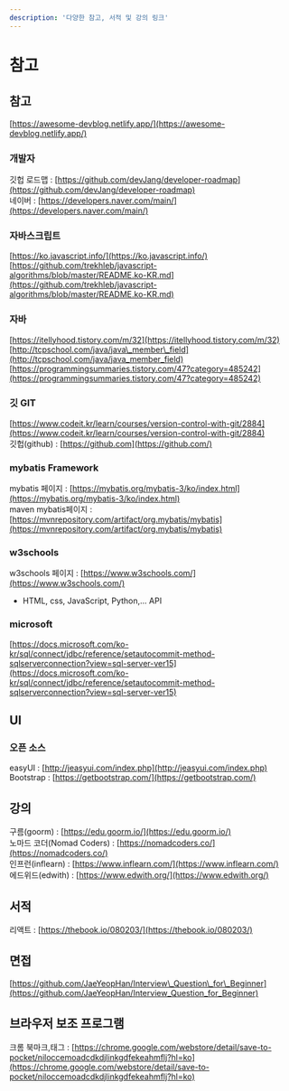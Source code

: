 ```yaml
---
description: '다양한 참고, 서적 및 강의 링크'
---
```


# 참고

## 참고

[https://awesome-devblog.netlify.app/](https://awesome-devblog.netlify.app/)

### 개발자 

깃헙 로드맵 : [https://github.com/devJang/developer-roadmap](https://github.com/devJang/developer-roadmap)  
네이버 : [https://developers.naver.com/main/](https://developers.naver.com/main/)

### 자바스크립트 

 [https://ko.javascript.info/](https://ko.javascript.info/)  
[https://github.com/trekhleb/javascript-algorithms/blob/master/README.ko-KR.md](https://github.com/trekhleb/javascript-algorithms/blob/master/README.ko-KR.md)

### 자바

[https://itellyhood.tistory.com/m/32](https://itellyhood.tistory.com/m/32)  
[http://tcpschool.com/java/java\_member\_field](http://tcpschool.com/java/java_member_field)  
[https://programmingsummaries.tistory.com/47?category=485242](https://programmingsummaries.tistory.com/47?category=485242)

### 깃 GIT

[https://www.codeit.kr/learn/courses/version-control-with-git/2884](https://www.codeit.kr/learn/courses/version-control-with-git/2884)  
깃헙\(github\) : [https://github.com](https://github.com/)

### mybatis Framework

mybatis 페이지 : [https://mybatis.org/mybatis-3/ko/index.html](https://mybatis.org/mybatis-3/ko/index.html)  
maven mybatis페이지 : [https://mvnrepository.com/artifact/org.mybatis/mybatis](https://mvnrepository.com/artifact/org.mybatis/mybatis)

### w3schools

w3schools 페이지 : [https://www.w3schools.com/](https://www.w3schools.com/)  
- HTML, css, JavaScript, Python,... API

### microsoft

[https://docs.microsoft.com/ko-kr/sql/connect/jdbc/reference/setautocommit-method-sqlserverconnection?view=sql-server-ver15](https://docs.microsoft.com/ko-kr/sql/connect/jdbc/reference/setautocommit-method-sqlserverconnection?view=sql-server-ver15)

## UI

### 오픈 소스

easyUI : [http://jeasyui.com/index.php](http://jeasyui.com/index.php)  
Bootstrap : [https://getbootstrap.com/](https://getbootstrap.com/)

## 강의

구름\(goorm\) : [https://edu.goorm.io/](https://edu.goorm.io/)  
노마드 코더\(Nomad Coders\) : [https://nomadcoders.co/](https://nomadcoders.co/)  
인프런\(inflearn\) : [https://www.inflearn.com/](https://www.inflearn.com/)  
에드위드\(edwith\) : [https://www.edwith.org/](https://www.edwith.org/)

## 서적

리액트 : [https://thebook.io/080203/](https://thebook.io/080203/)

## 면접

[https://github.com/JaeYeopHan/Interview\_Question\_for\_Beginner](https://github.com/JaeYeopHan/Interview_Question_for_Beginner)

## 브라우저 보조 프로그램

크롬 북마크,태그 : [https://chrome.google.com/webstore/detail/save-to-pocket/niloccemoadcdkdjlinkgdfekeahmflj?hl=ko](https://chrome.google.com/webstore/detail/save-to-pocket/niloccemoadcdkdjlinkgdfekeahmflj?hl=ko)

